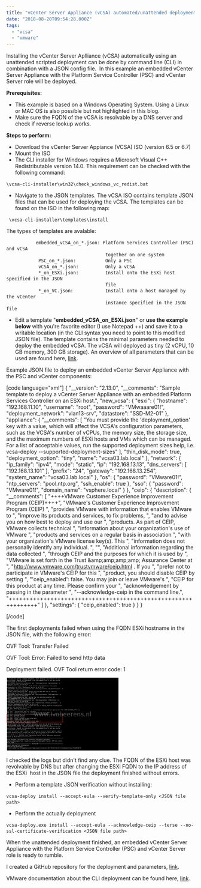 ```yaml
---
title: "vCenter Server Appliance (vCSA) automated/unattended deployment"
date: "2018-08-20T09:54:28.000Z"
tags: 
  - "vcsa"
  - "vmware"
---
```


Installing the vCenter Server Aplliance (vCSA) automatically using an unattended scripted deployment can be done by command line (CLI) in combination with a JSON config file.  In this example an embedded vCenter Server Appliance with the Platform Service Controller (PSC) and vCenter Server role will be deployed.

**Prerequisites:**

- This example is based on a Windows Operating System. Using a Linux or MAC OS is also possible but not highlighted in this blog.
- Make sure the FQDN of the vCSA is resolvable by a DNS server and check if reverse lookup works.

**Steps to perform:**

- Download the vCenter Server Appiance (VCSA) ISO (version 6.5 or 6.7)
- Mount the ISO
- The CLI installer for Windows requires a Microsoft Visual C++ Redistributable version 14.0. This requirement can be checked with the following command:

```
\vcsa-cli-installer\win32\check_windows_vc_redist.bat
```

- Navigate to the JSON templates. The vCSA ISO contains template JSON files that can be used for deploying the vCSA. The templates can be found on the ISO in the following map:

```
 \vcsa-cli-installer\templates\install
```

The types of templates are avalable:

```
           embedded_vCSA_on_*.json: Platform Services Controller (PSC) and vCSA
                                     together on one system
            PSC_on_*.json:           Only a PSC
            vCSA_on_*.json:          Only a vCSA
            *_on_ESXi.json:          Install onto the ESXi host specified in the JSON
                                     file
            *_on_VC.json:            Install onto a host managed by the vCenter
                                     instance specified in the JSON file
```

- Edit a template "**embedded\_vCSA\_on\_ESXi.json**" or **use the example below** with you're favorite editor (I use Notepad ++) and save it to a writable location (in the CLI syntax you need to point to this modified JSON file). The template contains the minimal parameters needed to deploy the embedded vCSA. The vCSA will deployed as tiny (2 vCPU, 10 GB memory, 300 GB storage). An overview of all parameters that can be used are found here, [link](https://docs.vmware.com/en/VMware-vSphere/6.7/com.vmware.vcenter.install.doc/GUID-457EAE1F-B08A-4E64-8506-8A3FA84A0446.html).

Example JSON file to deploy an embedded vCenter Server Appliance with the PSC and vCenter components:

\[code language="xml"\] { "\_\_version": "2.13.0", "\_\_comments": "Sample template to deploy a vCenter Server Appliance with an embedded Platform Services Controller on an ESXi host.", "new\_vcsa": { "esxi": { "hostname": "192.168.11.10", "username": "root", "password": "VMwaaare01!", "deployment\_network": "vlan13-srv", "datastore": "SSD-M2-01" }, "appliance": { "\_\_comments": \[ "You must provide the 'deployment\_option' key with a value, which will affect the VCSA's configuration parameters, such as the VCSA's number of vCPUs, the memory size, the storage size, and the maximum numbers of ESXi hosts and VMs which can be managed. For a list of acceptable values, run the supported deployment sizes help, i.e. vcsa-deploy --supported-deployment-sizes" \], "thin\_disk\_mode": true, "deployment\_option": "tiny", "name": "vcsa03.lab.local" }, "network": { "ip\_family": "ipv4", "mode": "static", "ip": "192.168.13.13", "dns\_servers": \[ "192.168.13.101" \], "prefix": "24", "gateway": "192.168.13.254", "system\_name": "vcsa03.lab.local" }, "os": { "password": "VMware01!", "ntp\_servers": "pool.ntp.org", "ssh\_enable": true }, "sso": { "password": "VMware01!", "domain\_name": "vsphere.local" } }, "ceip": { "description": { "\_\_comments": \[ "++++VMware Customer Experience Improvement Program (CEIP)++++", "VMware's Customer Experience Improvement Program (CEIP) ", "provides VMware with information that enables VMware to ", "improve its products and services, to fix problems, ", "and to advise you on how best to deploy and use our ", "products. As part of CEIP, VMware collects technical ", "information about your organization's use of VMware ", "products and services on a regular basis in association ", "with your organization's VMware license key(s). This ", "information does not personally identify any individual. ", "", "Additional information regarding the data collected ", "through CEIP and the purposes for which it is used by ", "VMware is set forth in the Trust &amp;amp;amp;amp;amp; Assurance Center at ", "http://www.vmware.com/trustvmware/ceip.html . If you ", "prefer not to participate in VMware's CEIP for this ", "product, you should disable CEIP by setting ", "'ceip\_enabled': false. You may join or leave VMware's ", "CEIP for this product at any time. Please confirm your ", "acknowledgement by passing in the parameter ", "--acknowledge-ceip in the command line.", "++++++++++++++++++++++++++++++++++++++++++++++++++++++++++++++" \] }, "settings": { "ceip\_enabled": true } } }

\[/code\]

The first deployments failed when using the FQDN ESXi hostname in the JSON file, with the following error:

OVF Tool: Transfer Failed

OVF Tool: Error: Failed to send http data

Deployment failed. OVF Tool return error code: 1

[![](images/1-9-300x194.png)](https://www.ivobeerens.nl/wp-content/uploads/2018/08/1-9.png)

I checked the logs but didn't find any clue. The FQDN of the ESXi host was revolvable by DNS but after changing the ESXi FQDN to the IP address of the ESXi  host in the JSON file the deployment finished without errors.

- Perform a template JSON verification without installing:

```
vcsa-deploy install --accept-eula --verify-template-only <JSON file path>
```

- Perform the actually deployment

```
vcsa-deploy.exe install --accept-eula --acknowledge-ceip --terse --no-ssl-certificate-verification <JSON file path>
```

When the unattended deployment finished, an embedded vCenter Server Appliance with the Platform Service Controller (PSC) and vCenter Server role is ready to rumble.

I created a GitHub repository for the deployment and parameters, [link](https://github.com/ibeerens/VCSA).

VMware documentation about the CLI deployment can be found here, [link](https://docs.vmware.com/en/VMware-vSphere/6.7/com.vmware.vcenter.install.doc/GUID-C17AFF44-22DE-41F4-B85D-19B7A995E144.html).
